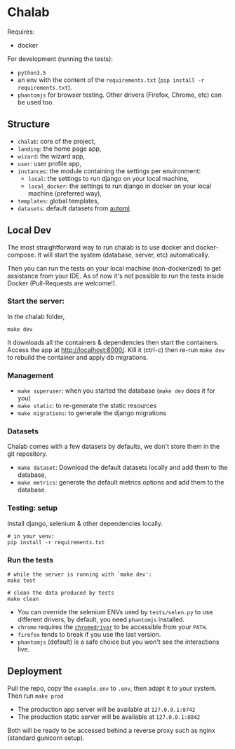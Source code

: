 Chalab
======

Requires:
- docker

For development (running the tests):

- `python3.5`
- an env with the content of the `requirements.txt` (`pip install -r requirements.txt`).
- `phantomjs` for browser testing. Other drivers (Firefox, Chrome, etc) can be used too.


Structure
---------

- `chalab`: core of the project,
- `landing`: the home page app,
- `wizard`: the wizard app,
- `user`: user profile app,
- `instances`: the module containing the settings per environment:
    - `local`: the settings to run django on your local machine,
    - `local_docker`: the settings to run django in docker on your local machine (preferred way),
- `templates`: global templates,
- `datasets`: default datasets from [automl](http://automl.chalearn.org/data).
    

Local Dev
---------

The most straightforward way to run chalab is to use docker and docker-compose. It will
start the system (database, server, etc) automatically.

Then you can run the tests on your local machine (non-dockerized) to get assistance from your IDE.
As of now it's not possible to run the tests inside Docker (Pull-Requests are welcome!).


### Start the server:

In the chalab folder,

`make dev` 

It downloads all the containers & dependencies then start the containers.
Access the app at [http://localhost:8000/](http://localhost:8000/).
Kill it (ctrl-c) then re-run `make dev` to rebuild the container and apply db migrations.

### Management

- `make superuser`: when you started the database (`make dev` does it for you)
- `make static`: to re-generate the static resources
- `make migrations`: to generate the django migrations


### Datasets

Chalab comes with a few datasets by defaults, we don't store them in the git repository.

- `make dataset`: Download the default datasets locally and add them to the database,
- `make metrics`: generate the default metrics options and add them to the database.

### Testing: setup

Install django, selenium & other dependencies locally.

```
# in your venv:
pip install -r requirements.txt
```


### Run the tests

```
# while the server is running with `make dev':
make test

# clean the data produced by tests
make clean
```

- You can override the selenium ENVs used by `tests/selen.py` to use different drivers,
  by default, you need `phantomjs` installed.
- `chrome` requires the [`chromedriver`](https://sites.google.com/a/chromium.org/chromedriver/)
  to be accessible from your `PATH`.
- `firefox` tends to break if you use the last version.
- `phantomjs` (default) is a safe choice but you won't see the interactions live.


Deployment
----------

Pull the repo, copy the `example.env` to `.env`, then adapt it to your system.
Then run `make prod`

- The production app server will be available at `127.0.0.1:8742`
- The production static server will be available at `127.0.0.1:8842`

Both will be ready to be accessed behind a reverse proxy such as nginx (standard gunicorn setup).
